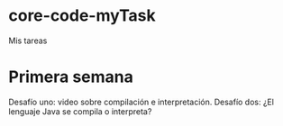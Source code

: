 # core-code-myTask
 Mis tareas 
# Primera semana
 Desafío uno: video sobre compilación e interpretación.
 Desafío dos: ¿El lenguaje Java se compila o interpreta?
 
